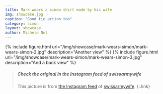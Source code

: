 ```yaml
---
title: Mark wears a simon shirt made by his wife
img: showcase.jpg
caption: "Good tie action too"
category: simon
layout: showcase
author: Michele Nel
---
```


{% include figure.html url="/img/showcase/mark-wears-simon/mark-wears-simon-2.jpg" description="Another view" %}
{% include figure.html url="/img/showcase/mark-wears-simon/mark-wears-simon-3.jpg" description="And a back view" %}
> <h5>Check the original in the Instagram feed of swissarmywife</h5>
>
> This picture is from [the Instagram feed](https://www.instagram.com/p/BYAX07OFEPL/)  of [swissarmywife](https://mnel2.wordpress.com/).
{:.link}
